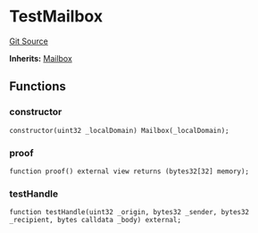 # TestMailbox
[Git Source](https://github.com/hyperlane-xyz/hyperlane-monorepo/blob/60f321f452052881dce4e22999022e11fc117456/contracts/test/TestMailbox.sol)

**Inherits:**
[Mailbox](/contracts/Mailbox.sol/contract.Mailbox.md)


## Functions
### constructor


```solidity
constructor(uint32 _localDomain) Mailbox(_localDomain);
```

### proof


```solidity
function proof() external view returns (bytes32[32] memory);
```

### testHandle


```solidity
function testHandle(uint32 _origin, bytes32 _sender, bytes32 _recipient, bytes calldata _body) external;
```

